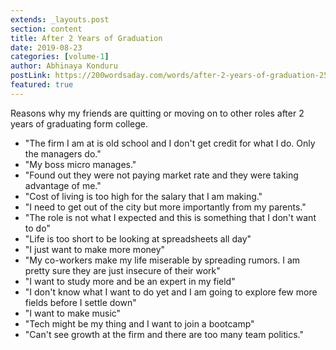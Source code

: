 ```yaml
---
extends: _layouts.post
section: content
title: After 2 Years of Graduation
date: 2019-08-23
categories: [volume-1]
author: Abhinaya Konduru
postLink: https://200wordsaday.com/words/after-2-years-of-graduation-255405d5dd65b689ab
featured: true
---
```


Reasons why my friends are quitting or moving on to other roles after 2 years of graduating form college.

- "The firm I am at is old school and I don't get credit for what I do. Only the managers do."
- "My boss micro manages."
- "Found out they were not paying market rate and they were taking advantage of me."
- "Cost of living is too high for the salary that I am making."
- "I need to get out of the city but more importantly from my parents."
- "The role is not what I expected and this is something that I don't want to do"
- "Life is too short to be looking at spreadsheets all day"
- "I just want to make more money"
- "My co-workers make my life miserable by spreading rumors. I am pretty sure they are just insecure of their work"
- "I want to study more and be an expert in my field"
- "I don't know what I want to do yet and I am going to explore few more fields before I settle down"
- "I want to make music"
- "Tech might be my thing and I want to join a bootcamp"
- "Can't see growth at the firm and there are too many team politics."
